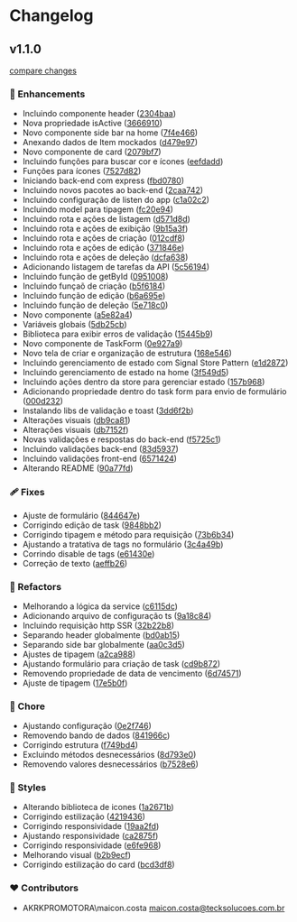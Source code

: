 # Changelog


## v1.1.0

[compare changes](https://github.com/maicon-vieira-dx/co-to-do-list/compare/0.0.1...v1.1.0)

### 🚀 Enhancements

- Incluindo componente header ([2304baa](https://github.com/maicon-vieira-dx/co-to-do-list/commit/2304baa))
- Nova propriedade isActive ([3666910](https://github.com/maicon-vieira-dx/co-to-do-list/commit/3666910))
- Novo componente side bar na home ([7f4e466](https://github.com/maicon-vieira-dx/co-to-do-list/commit/7f4e466))
- Anexando dados de Item mockados ([d479e97](https://github.com/maicon-vieira-dx/co-to-do-list/commit/d479e97))
- Novo componente de card ([2079bf7](https://github.com/maicon-vieira-dx/co-to-do-list/commit/2079bf7))
- Incluindo funções para buscar cor e ícones ([eefdadd](https://github.com/maicon-vieira-dx/co-to-do-list/commit/eefdadd))
- Funções para ícones ([7527d82](https://github.com/maicon-vieira-dx/co-to-do-list/commit/7527d82))
- Iniciando back-end com express ([fbd0780](https://github.com/maicon-vieira-dx/co-to-do-list/commit/fbd0780))
- Incluindo novos pacotes ao back-end ([2caa742](https://github.com/maicon-vieira-dx/co-to-do-list/commit/2caa742))
- Incluindo configuração de listen do app ([c1a02c2](https://github.com/maicon-vieira-dx/co-to-do-list/commit/c1a02c2))
- Incluindo model para tipagem ([fc20e94](https://github.com/maicon-vieira-dx/co-to-do-list/commit/fc20e94))
- Incluindo rota e ações de listagem ([d571d8d](https://github.com/maicon-vieira-dx/co-to-do-list/commit/d571d8d))
- Incluindo rota e ações de exibição ([9b15a3f](https://github.com/maicon-vieira-dx/co-to-do-list/commit/9b15a3f))
- Incluindo rota e ações de criação ([012cdf8](https://github.com/maicon-vieira-dx/co-to-do-list/commit/012cdf8))
- Incluindo rota e ações de edição ([371846e](https://github.com/maicon-vieira-dx/co-to-do-list/commit/371846e))
- Incluindo rota e ações de deleção ([dcfa638](https://github.com/maicon-vieira-dx/co-to-do-list/commit/dcfa638))
- Adicionando listagem de tarefas da API ([5c56194](https://github.com/maicon-vieira-dx/co-to-do-list/commit/5c56194))
- Incluindo função de getById ([0951008](https://github.com/maicon-vieira-dx/co-to-do-list/commit/0951008))
- Incluindo funçaõ de criação ([b5f6184](https://github.com/maicon-vieira-dx/co-to-do-list/commit/b5f6184))
- Incluindo função de edição ([b6a695e](https://github.com/maicon-vieira-dx/co-to-do-list/commit/b6a695e))
- Incluindo função de deleção ([5e718c0](https://github.com/maicon-vieira-dx/co-to-do-list/commit/5e718c0))
- Novo componente ([a5e82a4](https://github.com/maicon-vieira-dx/co-to-do-list/commit/a5e82a4))
- Variáveis globais ([5db25cb](https://github.com/maicon-vieira-dx/co-to-do-list/commit/5db25cb))
- Biblioteca para exibir erros de validação ([15445b9](https://github.com/maicon-vieira-dx/co-to-do-list/commit/15445b9))
- Novo componente de TaskForm ([0e927a9](https://github.com/maicon-vieira-dx/co-to-do-list/commit/0e927a9))
- Novo tela de criar e organização de estrutura ([168e546](https://github.com/maicon-vieira-dx/co-to-do-list/commit/168e546))
- Incluindo gerenciamento de estado com Signal Store Pattern ([e1d2872](https://github.com/maicon-vieira-dx/co-to-do-list/commit/e1d2872))
- Incluindo gerenciamento de estado na home ([3f549d5](https://github.com/maicon-vieira-dx/co-to-do-list/commit/3f549d5))
- Incluindo ações dentro da store para gerenciar estado ([157b968](https://github.com/maicon-vieira-dx/co-to-do-list/commit/157b968))
- Adicionando propriedade dentro do task form para envio de formulário ([000d232](https://github.com/maicon-vieira-dx/co-to-do-list/commit/000d232))
- Instalando libs de validação e toast ([3dd6f2b](https://github.com/maicon-vieira-dx/co-to-do-list/commit/3dd6f2b))
- Alterações visuais ([db9ca81](https://github.com/maicon-vieira-dx/co-to-do-list/commit/db9ca81))
- Alterações visuais ([db7152f](https://github.com/maicon-vieira-dx/co-to-do-list/commit/db7152f))
- Novas validações e respostas do back-end ([f5725c1](https://github.com/maicon-vieira-dx/co-to-do-list/commit/f5725c1))
- Incluindo validações back-end ([83d5937](https://github.com/maicon-vieira-dx/co-to-do-list/commit/83d5937))
- Incluindo validações front-end ([6571424](https://github.com/maicon-vieira-dx/co-to-do-list/commit/6571424))
- Alterando README ([90a77fd](https://github.com/maicon-vieira-dx/co-to-do-list/commit/90a77fd))

### 🩹 Fixes

- Ajuste de formulário ([844647e](https://github.com/maicon-vieira-dx/co-to-do-list/commit/844647e))
- Corrigindo edição de task ([9848bb2](https://github.com/maicon-vieira-dx/co-to-do-list/commit/9848bb2))
- Corrigindo tipagem e método para requisição ([73b6b34](https://github.com/maicon-vieira-dx/co-to-do-list/commit/73b6b34))
- Ajustando a tratativa de tags no formulário ([3c4a49b](https://github.com/maicon-vieira-dx/co-to-do-list/commit/3c4a49b))
- Corrindo disable de tags ([e61430e](https://github.com/maicon-vieira-dx/co-to-do-list/commit/e61430e))
- Correção de texto ([aeffb26](https://github.com/maicon-vieira-dx/co-to-do-list/commit/aeffb26))

### 💅 Refactors

- Melhorando a lógica da service ([c6115dc](https://github.com/maicon-vieira-dx/co-to-do-list/commit/c6115dc))
- Adicionando arquivo de configuração ts ([9a18c84](https://github.com/maicon-vieira-dx/co-to-do-list/commit/9a18c84))
- Incluindo requisição http SSR ([32b22b8](https://github.com/maicon-vieira-dx/co-to-do-list/commit/32b22b8))
- Separando header globalmente ([bd0ab15](https://github.com/maicon-vieira-dx/co-to-do-list/commit/bd0ab15))
- Separando side bar globalmente ([aa0c3d5](https://github.com/maicon-vieira-dx/co-to-do-list/commit/aa0c3d5))
- Ajustes de tipagem ([a2ca988](https://github.com/maicon-vieira-dx/co-to-do-list/commit/a2ca988))
- Ajustando formulário para criação de task ([cd9b872](https://github.com/maicon-vieira-dx/co-to-do-list/commit/cd9b872))
- Removendo propriedade de data de vencimento ([6d74571](https://github.com/maicon-vieira-dx/co-to-do-list/commit/6d74571))
- Ajuste de tipagem ([17e5b0f](https://github.com/maicon-vieira-dx/co-to-do-list/commit/17e5b0f))

### 🏡 Chore

- Ajustando configuração ([0e2f746](https://github.com/maicon-vieira-dx/co-to-do-list/commit/0e2f746))
- Removendo bando de dados ([841966c](https://github.com/maicon-vieira-dx/co-to-do-list/commit/841966c))
- Corrigindo estrutura ([f749bd4](https://github.com/maicon-vieira-dx/co-to-do-list/commit/f749bd4))
- Excluindo métodos desnecessários ([8d793e0](https://github.com/maicon-vieira-dx/co-to-do-list/commit/8d793e0))
- Removendo valores desnecessários ([b7528e6](https://github.com/maicon-vieira-dx/co-to-do-list/commit/b7528e6))

### 🎨 Styles

- Alterando biblioteca de icones ([1a2671b](https://github.com/maicon-vieira-dx/co-to-do-list/commit/1a2671b))
- Corrigindo estilização ([4219436](https://github.com/maicon-vieira-dx/co-to-do-list/commit/4219436))
- Corrigindo responsividade ([19aa2fd](https://github.com/maicon-vieira-dx/co-to-do-list/commit/19aa2fd))
- Ajustando responsividade ([ca2875f](https://github.com/maicon-vieira-dx/co-to-do-list/commit/ca2875f))
- Corrigindo responsividade ([e6fe968](https://github.com/maicon-vieira-dx/co-to-do-list/commit/e6fe968))
- Melhorando visual ([b2b9ecf](https://github.com/maicon-vieira-dx/co-to-do-list/commit/b2b9ecf))
- Corrigindo estilização do card ([bcd3df8](https://github.com/maicon-vieira-dx/co-to-do-list/commit/bcd3df8))

### ❤️ Contributors

- AKRKPROMOTORA\maicon.costa <maicon.costa@tecksolucoes.com.br>

